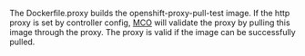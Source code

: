 The Dockerfile.proxy builds the openshift-proxy-pull-test image.  If the http proxy is set by controller config,  [MCO](https://github.com/openshift/machine-config-operator) will validate the proxy by pulling this image through the proxy.  The proxy is valid if the image can be successfully pulled.

